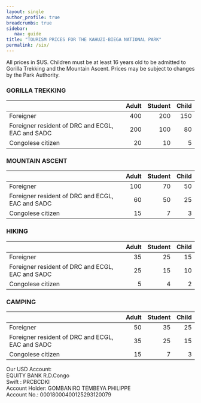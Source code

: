 ```yaml
---
layout: single
author_profile: true
breadcrumbs: true
sidebar:
   nav: guide
title: "TOURISM PRICES FOR THE KAHUZI-BIEGA NATIONAL PARK"
permalink: /six/
---
```


All prices in $US.
Children must be at least 16 years old to be admitted to Gorilla Trekking and the Mountain Ascent. 
Prices may be subject to changes by the Park Authority.  

### GORILLA TREKKING

|          | Adult           | Student  |  Child
| :---------- |----------:| ---------:| --------: 
| Foreigner     | 400       | 200 |  150
| Foreigner resident of DRC and ECGL, EAC and SADC | 200 | 100 | 80
| Congolese citizen | 20  |    10 | 5

### MOUNTAIN ASCENT

|          | Adult           | Student  |  Child
| :---------- |----------:| ---------:| --------: 
| Foreigner     | 100       | 70 |  50
| Foreigner resident of DRC and ECGL, EAC and SADC | 60 | 50 | 25
| Congolese citizen | 15  |  7 | 3


### HIKING

|          | Adult           | Student  |  Child
| :---------- |----------:| ---------:| --------: 
| Foreigner     | 35       | 25 |  15
| Foreigner resident of DRC and ECGL, EAC and SADC | 25 | 15 | 10
| Congolese citizen | 5  |    4 | 2


### CAMPING

|          | Adult           | Student  |  Child
| :---------- |----------:| ---------:| --------: 
| Foreigner     | 50       | 35 |  25
| Foreigner resident of DRC and ECGL, EAC and SADC | 35 | 25 | 15
| Congolese citizen | 15  |   7 | 3

  
  
Our USD Account:  
EQUITY BANK R.D.Congo  
Swift : PRCBCDKI  
Account Holder: GOMBANIRO TEMBEYA PHILIPPE  
Account No.: 00018000400125293120079           


<!---
This is page No. 6


and more text

<figure class="half">
    <a href="../assets/images/image6.jpg"><img src="../assets/images/image6.jpg"></a>
    <a href="../assets/images/image7.jpg"><img src="../assets/images/image7.jpg"></a>
    <figcaption>Two pictures
    of the same gorilla, from the left and from the right.</figcaption>
</figure>

-->
